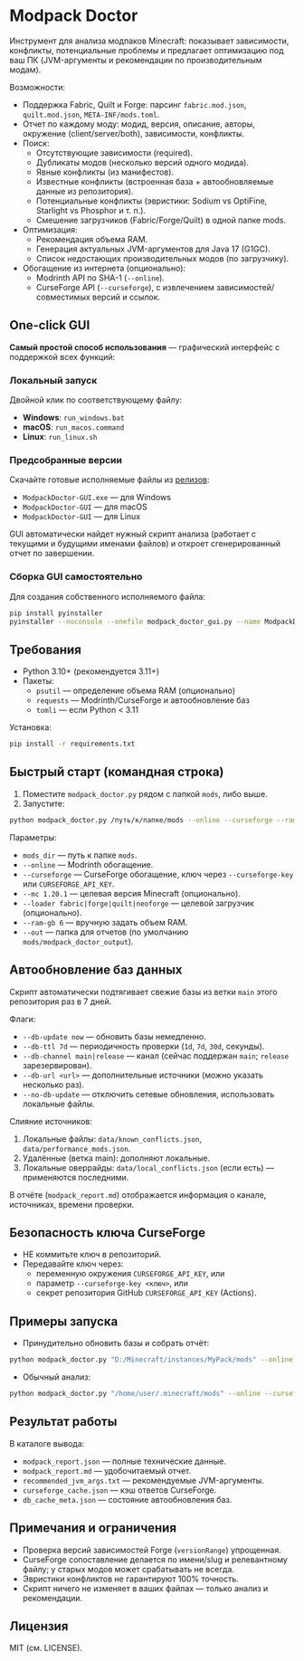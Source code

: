 # Modpack Doctor

Инструмент для анализа модпаков Minecraft: показывает зависимости, конфликты, потенциальные проблемы и предлагает оптимизацию под ваш ПК (JVM-аргументы и рекомендации по производительным модам).

Возможности:
- Поддержка Fabric, Quilt и Forge: парсинг `fabric.mod.json`, `quilt.mod.json`, `META-INF/mods.toml`.
- Отчет по каждому моду: модид, версия, описание, авторы, окружение (client/server/both), зависимости, конфликты.
- Поиск:
  - Отсутствующие зависимости (required).
  - Дубликаты модов (несколько версий одного модида).
  - Явные конфликты (из манифестов).
  - Известные конфликты (встроенная база + автообновляемые данные из репозитория).
  - Потенциальные конфликты (эвристики: Sodium vs OptiFine, Starlight vs Phosphor и т. п.).
  - Смешение загрузчиков (Fabric/Forge/Quilt) в одной папке mods.
- Оптимизация:
  - Рекомендация объема RAM.
  - Генерация актуальных JVM-аргументов для Java 17 (G1GC).
  - Список недостающих производительных модов (по загрузчику).
- Обогащение из интернета (опционально):
  - Modrinth API по SHA-1 (`--online`).
  - CurseForge API (`--curseforge`), с извлечением зависимостей/совместимых версий и ссылок.

## One-click GUI

**Самый простой способ использования** — графический интерфейс с поддержкой всех функций:

### Локальный запуск
Двойной клик по соответствующему файлу:
- **Windows**: `run_windows.bat`
- **macOS**: `run_macos.command` 
- **Linux**: `run_linux.sh`

### Предсобранные версии
Скачайте готовые исполняемые файлы из [релизов](https://github.com/ThisCaeasar/modpack-doctor/releases):
- `ModpackDoctor-GUI.exe` — для Windows
- `ModpackDoctor-GUI` — для macOS  
- `ModpackDoctor-GUI` — для Linux

GUI автоматически найдет нужный скрипт анализа (работает с текущими и будущими именами файлов) и откроет сгенерированный отчет по завершении.

### Сборка GUI самостоятельно
Для создания собственного исполняемого файла:
```bash
pip install pyinstaller
pyinstaller --noconsole --onefile modpack_doctor_gui.py --name ModpackDoctor-GUI
```

## Требования

- Python 3.10+ (рекомендуется 3.11+)
- Пакеты:
  - `psutil` — определение объема RAM (опционально)
  - `requests` — Modrinth/CurseForge и автообновление баз
  - `tomli` — если Python < 3.11

Установка:
```bash
pip install -r requirements.txt
```

## Быстрый старт (командная строка)

1) Поместите `modpack_doctor.py` рядом с папкой `mods`, либо выше.
2) Запустите:
```bash
python modpack_doctor.py /путь/к/папке/mods --online --curseforge --ram-gb 6
```

Параметры:
- `mods_dir` — путь к папке `mods`.
- `--online` — Modrinth обогащение.
- `--curseforge` — CurseForge обогащение, ключ через `--curseforge-key` или `CURSEFORGE_API_KEY`.
- `--mc 1.20.1` — целевая версия Minecraft (опционально).
- `--loader fabric|forge|quilt|neoforge` — целевой загрузчик (опционально).
- `--ram-gb 6` — вручную задать объем RAM.
- `--out` — папка для отчетов (по умолчанию `mods/modpack_doctor_output`).

## Автообновление баз данных

Скрипт автоматически подтягивает свежие базы из ветки `main` этого репозитория раз в 7 дней.

Флаги:
- `--db-update now` — обновить базы немедленно.
- `--db-ttl 7d` — периодичность проверки (`1d`, `7d`, `30d`, секунды).
- `--db-channel main|release` — канал (сейчас поддержан `main`; `release` зарезервирован).
- `--db-url <url>` — дополнительные источники (можно указать несколько раз).
- `--no-db-update` — отключить сетевые обновления, использовать локальные файлы.

Слияние источников:
1. Локальные файлы: `data/known_conflicts.json`, `data/performance_mods.json`.
2. Удалённые (ветка main): дополняют локальные.
3. Локальные оверрайды: `data/local_conflicts.json` (если есть) — применяются последними.

В отчёте (`modpack_report.md`) отображается информация о канале, источниках, времени проверки.

## Безопасность ключа CurseForge

- НЕ коммитьте ключ в репозиторий.
- Передавайте ключ через:
  - переменную окружения `CURSEFORGE_API_KEY`, или
  - параметр `--curseforge-key <ключ>`, или
  - секрет репозитория GitHub `CURSEFORGE_API_KEY` (Actions).

## Примеры запуска

- Принудительно обновить базы и собрать отчёт:
```bash
python modpack_doctor.py "D:/Minecraft/instances/MyPack/mods" --online --curseforge --db-update now --ram-gb 8
```

- Обычный анализ:
```bash
python modpack_doctor.py "/home/user/.minecraft/mods" --online --curseforge
```

## Результат работы

В каталоге вывода:
- `modpack_report.json` — полные технические данные.
- `modpack_report.md` — удобочитаемый отчет.
- `recommended_jvm_args.txt` — рекомендуемые JVM-аргументы.
- `curseforge_cache.json` — кэш ответов CurseForge.
- `db_cache_meta.json` — состояние автообновления баз.

## Примечания и ограничения

- Проверка версий зависимостей Forge (`versionRange`) упрощенная.
- CurseForge сопоставление делается по имени/slug и релевантному файлу; у старых модов может срабатывать не всегда.
- Эвристики конфликтов не гарантируют 100% точность.
- Скрипт ничего не изменяет в ваших файлах — только анализ и рекомендации.

## Лицензия

MIT (см. LICENSE).